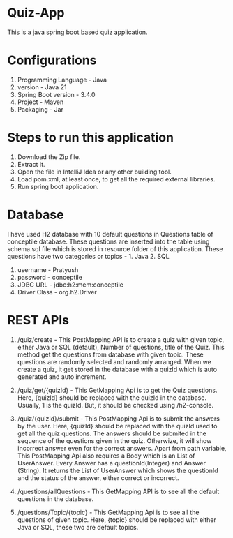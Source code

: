 # Quiz-App
This is a java spring boot based quiz application.
# Configurations
1. Programming Language - Java
2. version - Java 21
3. Spring Boot version - 3.4.0
4. Project - Maven
5. Packaging - Jar

# Steps to run this application
1. Download the Zip file.
2. Extract it.
3. Open the file in IntelliJ Idea or any other building tool.
4. Load pom.xml, at least once, to get all the required external libraries.
5. Run spring boot application.

# Database
I have used H2 database with 10 default questions in Questions table of conceptile database.
These questions are inserted into the table using schema.sql file which is stored in resource folder of this application.
These questions have two categories or topics - 1. Java 2. SQL

1. username - Pratyush
2. password - conceptile
3. JDBC URL - jdbc:h2:mem:conceptile
4. Driver Class - org.h2.Driver

# REST APIs
1. /quiz/create - This PostMapping API is to create a quiz with given topic, either Java or SQL (default), Number of questions, title of the Quiz. This method get the questions from database with given topic. These questions are randomly selected and randomly arranged. When we create a quiz, it get stored in the database with a quizId which is auto generated and auto increment.

2. /quiz/get/{quizId} - This GetMapping Api is to get the Quiz questions. Here, {quizId} should be replaced with the quizId in the database. Usually, 1 is the quizId. But, it should be checked using /h2-console.

3. /quiz/{quizId}/submit - This PostMapping Api is to submit the answers by the user. Here, {quizId} should be replaced with the quizId used to get all the quiz questions. The answers should be submited in the sequence of the questions given in the quiz. Otherwize, it will show incorrect answer even for the correct answers.
   Apart from path variable, This PostMapping Api also requires a Body which is an List of UserAnswer. Every Answer has a questionId(Integer) and Answer (String).
   It returns the List of UserAnswer which shows the questionId and the status of the answer, either correct or incorrect.

5. /questions/allQuestions - This GetMapping API is to see all the default questions in the database.

6. /questions/Topic/{topic} - This GetMapping Api is to see all the questions of given topic. Here, {topic} should be replaced with either Java or SQL, these two are default topics.
